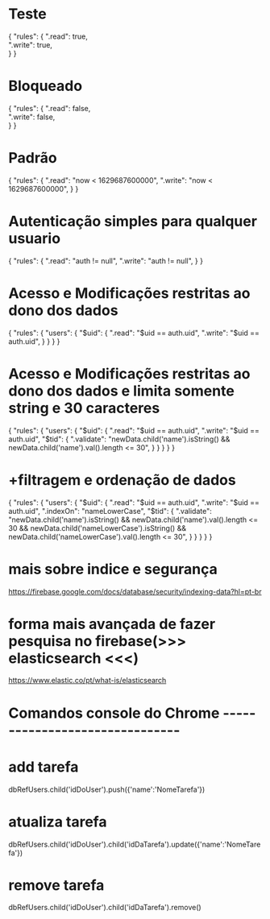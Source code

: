 # Teste
{
  "rules": {
    ".read": true,  
    ".write": true,  
  }
}

# Bloqueado
{
  "rules": {
    ".read": false,  
    ".write": false,  
  }
}

# Padrão
{
  "rules": {
    ".read": "now < 1629687600000", 
    ".write": "now < 1629687600000", 
  }
}

# Autenticação simples para qualquer usuario
{
  "rules": {
    ".read": "auth != null",
    ".write": "auth != null",
  }
}

# Acesso e Modificações restritas ao dono dos dados
{
  "rules": {
    "users": {
     	"$uid": {
        ".read": "$uid == auth.uid",
    		".write": "$uid == auth.uid",
      } 
    }
  }
}

# Acesso e Modificações restritas ao dono dos dados e limita somente string e 30 caracteres
{
  "rules": {
    "users": {
     	"$uid": {
        ".read": "$uid == auth.uid",
    		".write": "$uid == auth.uid",
        "$tid": {
          ".validate": "newData.child('name').isString() && newData.child('name').val().length <= 30",
        }
      } 
    }
  }
}

# +filtragem e ordenação de dados
{
  "rules": {
    "users": {
     	"$uid": {
        ".read": "$uid == auth.uid",
    		".write": "$uid == auth.uid",
        ".indexOn": "nameLowerCase",
        "$tid": {
          ".validate": "newData.child('name').isString() && newData.child('name').val().length <= 30 && newData.child('nameLowerCase').isString() && newData.child('nameLowerCase').val().length <= 30",
        }
      } 
    }
  }
}

# mais sobre indice e segurança
https://firebase.google.com/docs/database/security/indexing-data?hl=pt-br

# forma mais avançada de fazer pesquisa no firebase(>>> elasticsearch <<<)
https://www.elastic.co/pt/what-is/elasticsearch

# Comandos console do Chrome -------------------------------
# add tarefa
dbRefUsers.child('idDoUser').push({'name':'NomeTarefa'})
# atualiza tarefa
dbRefUsers.child('idDoUser').child('idDaTarefa').update({'name':'NomeTarefa'})
# remove tarefa
dbRefUsers.child('idDoUser').child('idDaTarefa').remove()